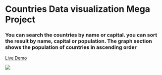 # Countries Data visualization Mega Project

### You can search the countries by name or capital. you can sort the result by name, capital or population. The graph section shows the population of countries in ascending order

[Live Demo](https://countriesdataapjcr.netlify.app/)

![](./dommega.gif)


